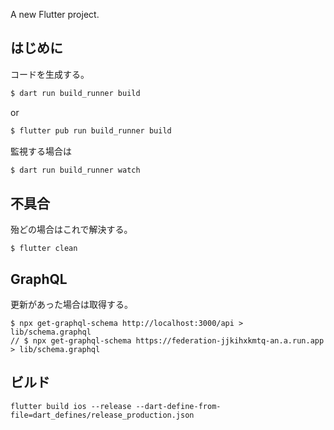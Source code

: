 A new Flutter project.

## はじめに

コードを生成する。

```bash
$ dart run build_runner build
```

or

```bash
$ flutter pub run build_runner build
```

監視する場合は

```bash
$ dart run build_runner watch
```

## 不具合

殆どの場合はこれで解決する。

```
$ flutter clean
```

## GraphQL

更新があった場合は取得する。

```
$ npx get-graphql-schema http://localhost:3000/api > lib/schema.graphql
// $ npx get-graphql-schema https://federation-jjkihxkmtq-an.a.run.app > lib/schema.graphql
```

## ビルド

```
flutter build ios --release --dart-define-from-file=dart_defines/release_production.json
```